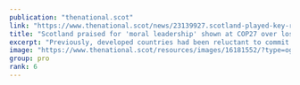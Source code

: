 ```yaml
---
publication: "thenational.scot"
link: "https://www.thenational.scot/news/23139927.scotland-played-key-role-breaking-taboo-loss-damage/"
title: "Scotland praised for 'moral leadership' shown at COP27 over loss and damage fund"
excerpt: "Previously, developed countries had been reluctant to commit to paying up compensation for the damage already caused to countries in the Global South"
image: "https://www.thenational.scot/resources/images/16181552/?type=og-image"
group: pro
rank: 6
---
```

